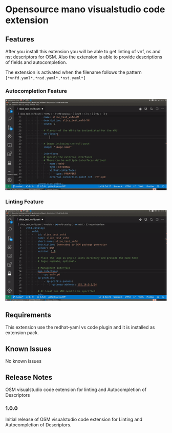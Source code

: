 # Opensource mano visualstudio code extension

## Features

After you install this extension you will be able to get linting of vnf, ns and nst descriptors for OSM. Also the extension is able to provide descriptions of fields and autocompletion.

The extension is activated when the filename follows the pattern `[*vnfd.yaml*,*nsd.yaml*,*nst.yaml*]`

### Autocompletion Feature

![Autocompletion Feature](./images/osm-autocompletion.gif)

### Linting Feature

![Linting Feature](./images/osm-linting.gif)

## Requirements

This extension use the redhat-yaml vs code plugin and it is installed as extension pack.

## Known Issues

No known issues

## Release Notes

OSM visualstudio code extension for linting and Autocompletion of Descriptors

### 1.0.0

Initial release of OSM visualstudio code extension for Linting and Autocompletion of Descriptors.
